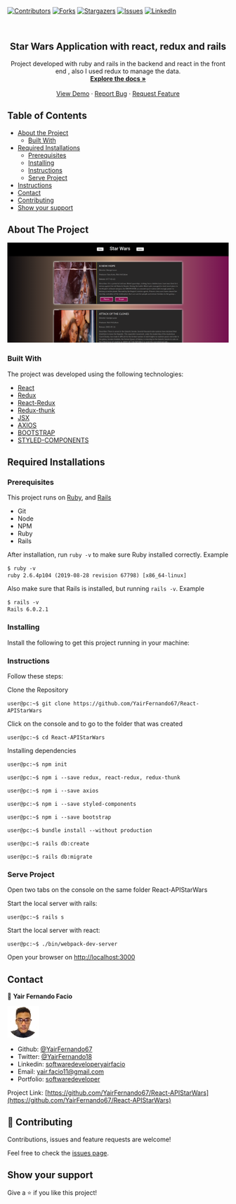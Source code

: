 [![Contributors][contributors-shield]][contributors-url]
[![Forks][forks-shield]][forks-url]
[![Stargazers][stars-shield]][stars-url]
[![Issues][issues-shield]][issues-url]
[![LinkedIn][linkedin-shield2]][linkedin-url2]

<!-- PROJECT LOGO -->
<br />
<p align="center">
 <h2 align="center"> Star Wars Application with react, redux and rails </h2>

  <p align="center">
    Project developed with ruby and rails in the backend and react in the front end , also I used redux to manage the data.
    <br />
    <a href="https://github.com/YairFernando67/React-APIStarWars"><strong>Explore the docs »</strong></a>
    <br />
    <br />
    <a href="https://github.com/YairFernando67/React-APIStarWars">View Demo</a>
    ·
    <a href="https://github.com/YairFernando67/React-APIStarWars/issues">Report Bug</a>
    ·
    <a href="https://github.com/YairFernando67/React-APIStarWars/issues">Request Feature</a>
  </p>

</p>

## Table of Contents
* [About the Project](#about-the-project)
  * [Built With](#built-with)
* [Required Installations](#Required-Installations)
  * [Prerequisites](#Prerequisites)
  * [Installing](#Installing)
  * [Instructions](#Instructions)
  * [Serve Project](#Serve-Project)
* [Instructions](#Instructions)
* [Contact](#contact)
* [Contributing](#Contributing)
* [Show your support](#Show-your-support)

## About The Project

![Screenshot Image](app/assets/images/logoRepo.png) 

### Built With
The project was developed using the following technologies:
- [React](https://es.reactjs.org/)
- [Redux](https://github.com/reduxjs/redux)
- [React-Redux](https://github.com/reduxjs/react-redux)
- [Redux-thunk](https://github.com/reduxjs/redux-thunk)
- [JSX](https://reactjs.org/docs/introducing-jsx.html)
- [AXIOS](https://github.com/axios/axios)
- [BOOTSTRAP](https://getbootstrap.com/docs/4.3/getting-started/introduction/)
- [STYLED-COMPONENTS](https://www.styled-components.com/)

## Required Installations

### Prerequisites

This project runs on [Ruby](https://www.ruby-lang.org/en/documentation/installation/), and [Rails](http://installrails.com/)

* Git 
* Node
* NPM
* Ruby
* Rails

After installation, run `ruby -v` to make sure Ruby installed correctly. Example
```
$ ruby -v
ruby 2.6.4p104 (2019-08-28 revision 67798) [x86_64-linux]
```

Also make sure that Rails is installed, but running `rails -v`. 
Example
```
$ rails -v
Rails 6.0.2.1
```

### Installing

<p>Install the following to get this project running in your machine:</p>

### Instructions

<p>Follow these steps:</p>

Clone the Repository

```Shell
user@pc:~$ git clone https://github.com/YairFernando67/React-APIStarWars
```

Click on the console and to go to the folder that was created

```Shell
user@pc:~$ cd React-APIStarWars
```

Installing dependencies

```Shell
user@pc:~$ npm init
```
```Shell
user@pc:~$ npm i --save redux, react-redux, redux-thunk
```
```Shell
user@pc:~$ npm i --save axios
```
```Shell
user@pc:~$ npm i --save styled-components
```
```Shell
user@pc:~$ npm i --save bootstrap
```

```Shell
user@pc:~$ bundle install --without production
```
```Shell
user@pc:~$ rails db:create
```
```Shell
user@pc:~$ rails db:migrate
```

### Serve Project

Open two tabs on the console on the same folder React-APIStarWars

Start the local server with rails:

```Shell
user@pc:~$ rails s
```

Start the local server with react:

```Shell
user@pc:~$ ./bin/webpack-dev-server
```

Open your browser on [http://localhost:3000](http://localhost:3000)

## Contact

👤 **Yair Fernando Facio**

<a href="https://yairfernando67.github.io/Portfolio/" target="_blank">
    
  ![Screenshot Image](app/assets/images/logo.jpg) 

</a>

- Github: [@YairFernando67](https://github.com/YairFernando67)
- Twitter: [@YairFernando18](https://twitter.com/YairFernando18)
- Linkedin: [softwaredeveloperyairfacio](https://www.linkedin.com/in/softwaredeveloperyairfacio/)
- Email: [yair.facio11@gmail.com](https://mail.google.com/mail/?view=cm&fs=1&tf=1&to=yair.facio11@gmail.com)
- Portfolio: [softwaredeveloper](https://yairfernando67.github.io/Portfolio/)

<p align="center">

  Project Link: [https://github.com/YairFernando67/React-APIStarWars](https://github.com/YairFernando67/React-APIStarWars)

</p>

## 🤝 Contributing

Contributions, issues and feature requests are welcome!

Feel free to check the [issues page](https://github.com/YairFernando67/React-APIStarWars/issues).

## Show your support

Give a ⭐️ if you like this project!

<!-- MARKDOWN LINKS & IMAGES -->
[contributors-shield]: https://img.shields.io/github/contributors/YairFernando67/React-APIStarWars.svg?style=flat-square
[contributors-url]: https://github.com/YairFernando67/React-APIStarWars/graphs/contributors
[forks-shield]: https://img.shields.io/github/forks/YairFernando67/React-APIStarWars.svg?style=flat-square
[forks-url]: https://github.com/YairFernando67/React-APIStarWars/network/members
[stars-shield]: https://img.shields.io/github/stars/YairFernando67/React-APIStarWars.svg?style=flat-square
[stars-url]: https://github.com/YairFernando67/React-APIStarWars/stargazers
[issues-shield]: https://img.shields.io/github/issues/YairFernando67/React-APIStarWars.svg?style=flat-square
[issues-url]: https://github.com/YairFernando67/React-APIStarWars/issues
[license-shield]: https://img.shields.io/github/license/YairFernando67/React-APIStarWars.svg?style=flat-square
[license-url]: https://github.com/YairFernando67/React-APIStarWars/blob/master/LICENSE.txt
[linkedin-shield2]: https://img.shields.io/badge/-LinkedIn-black.svg?style=flat-square&logo=linkedin&colorB=555
[linkedin-url2]: https://www.linkedin.com/in/softwaredeveloperyairfacio/

